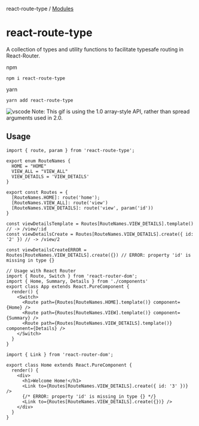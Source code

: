 react-route-type / [Modules](modules.md)

# react-route-type

A collection of types and utility functions to facilitate typesafe routing in React-Router.

npm

`npm i react-route-type`

yarn

`yarn add react-route-type`

![vscode](https://i.imgur.com/WQHOWKx.gif "VSCode")
Note: This gif is using the 1.0 array-style API, rather than spread arguments used in 2.0.

## Usage

```tsx
import { route, param } from 'react-route-type';

export enum RouteNames {
  HOME = "HOME"
  VIEW_ALL = "VIEW_ALL"
  VIEW_DETAILS = 'VIEW_DETAILS'
}

export const Routes = {
  [RouteNames.HOME]: route('home');
  [RouteNames.VIEW_ALL]: route('view')
  [RouteNames.VIEW_DETAILS]: route('view', param('id'))
}

const viewDetailsTemplate = Routes[RouteNames.VIEW_DETAILS].template() // -> /view/:id
const viewDetailsCreate = Routes[RouteNames.VIEW_DETAILS].create({ id: '2' }) // -> /view/2

const viewDetailsCreateERROR = Routes[RouteNames.VIEW_DETAILS].create({}) // ERROR: property 'id' is missing in type {}

// Usage with React Router
import { Route, Switch } from 'react-router-dom';
import { Home, Summary, Details } from './components'
export class App extends React.PureComponent {
  render() {
    <Switch>
      <Route path={Routes[RouteNames.HOME].template()} component={Home} />
      <Route path={Routes[RouteNames.VIEW].template()} component={Summary} />
      <Route path={Routes[RouteNames.VIEW_DETAILS].template()} component={Details} />
    </Switch>
  }
}

import { Link } from 'react-router-dom';

export class Home extends React.PureComponent {
  render() {
    <div>
      <h1>Welcome Home!</h1>
      <Link to={Routes[RouteNames.VIEW_DETAILS].create({ id: '3' })} />
      {/* ERROR: property 'id' is missing in type {} */}
      <Link to={Routes[RouteNames.VIEW_DETAILS].create({})} />
    </div>
  }
}
```
